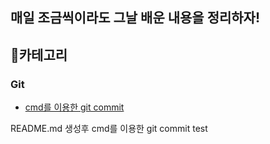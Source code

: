 ## 매일 조금씩이라도 그날 배운 내용을 정리하자!

## :page_with_curl:카테고리

### Git
- [cmd를 이용한 git commit](https://github.com/jiyoungbkim/TIL/blob/master/Git/local_to_git.md)

README.md 생성후 cmd를 이용한 git commit test
